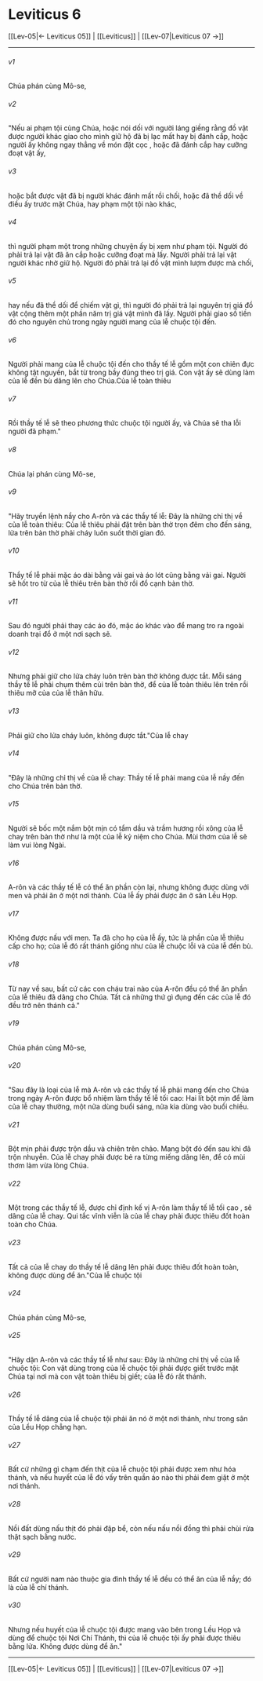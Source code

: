 # Leviticus 6

[[Lev-05|← Leviticus 05]] | [[Leviticus]] | [[Lev-07|Leviticus 07 →]]
***



###### v1 
Chúa phán cùng Mô-se, 

###### v2 
"Nếu ai phạm tội cùng Chúa, hoặc nói dối với người láng giềng rằng đồ vật được người khác giao cho mình giữ hộ đã bị lạc mất hay bị đánh cắp, hoặc người ấy không ngay thẳng về món đặt cọc , hoặc đã đánh cắp hay cưỡng đoạt vật ấy, 

###### v3 
hoặc bắt được vật đã bị người khác đánh mất rồi chối, hoặc đã thề dối về điều ấy trước mặt Chúa, hay phạm một tội nào khác, 

###### v4 
thì người phạm một trong những chuyện ấy bị xem như phạm tội. Người đó phải trả lại vật đã ăn cắp hoặc cưỡng đoạt mà lấy. Người phải trả lại vật người khác nhờ giữ hộ. Người đó phải trả lại đồ vật mình lượm được mà chối, 

###### v5 
hay nếu đã thề dối để chiếm vật gì, thì người đó phải trả lại nguyên trị giá đồ vật cộng thêm một phần năm trị giá vật mình đã lấy. Người phải giao số tiền đó cho nguyên chủ trong ngày người mang của lễ chuộc tội đến. 

###### v6 
Người phải mang của lễ chuộc tội đến cho thầy tế lễ gồm một con chiên đực không tật nguyền, bắt từ trong bầy đúng theo trị giá. Con vật ấy sẽ dùng làm của lễ đền bù dâng lên cho Chúa.Của lễ toàn thiêu 

###### v7 
Rồi thầy tế lễ sẽ theo phương thức chuộc tội người ấy, và Chúa sẽ tha lỗi người đã phạm." 

###### v8 
Chúa lại phán cùng Mô-se, 

###### v9 
"Hãy truyền lệnh nầy cho A-rôn và các thầy tế lễ: Đây là những chỉ thị về của lễ toàn thiêu: Của lễ thiêu phải đặt trên bàn thờ trọn đêm cho đến sáng, lửa trên bàn thờ phải cháy luôn suốt thời gian đó. 

###### v10 
Thầy tế lễ phải mặc áo dài bằng vải gai và áo lót cũng bằng vải gai. Người sẽ hốt tro từ của lễ thiêu trên bàn thờ rồi đổ cạnh bàn thờ. 

###### v11 
Sau đó người phải thay các áo đó, mặc áo khác vào để mang tro ra ngoài doanh trại đổ ở một nơi sạch sẽ. 

###### v12 
Nhưng phải giữ cho lửa cháy luôn trên bàn thờ không được tắt. Mỗi sáng thầy tế lễ phải chụm thêm củi trên bàn thờ, để của lễ toàn thiêu lên trên rồi thiêu mỡ của của lễ thân hữu. 

###### v13 
Phải giữ cho lửa cháy luôn, không được tắt."Của lễ chay 

###### v14 
"Đây là những chỉ thị về của lễ chay: Thầy tế lễ phải mang của lễ nầy đến cho Chúa trên bàn thờ. 

###### v15 
Người sẽ bốc một nắm bột mịn có tẩm dầu và trầm hương rồi xông của lễ chay trên bàn thờ như là một của lễ kỷ niệm cho Chúa. Mùi thơm của lễ sẽ làm vui lòng Ngài. 

###### v16 
A-rôn và các thầy tế lễ có thể ăn phần còn lại, nhưng không được dùng với men và phải ăn ở một nơi thánh. Của lễ ấy phải được ăn ở sân Lều Họp. 

###### v17 
Không được nấu với men. Ta đã cho họ của lễ ấy, tức là phần của lễ thiêu cấp cho họ; của lễ đó rất thánh giống như của lễ chuộc lỗi và của lễ đền bù. 

###### v18 
Từ nay về sau, bất cứ các con cháu trai nào của A-rôn đều có thể ăn phần của lễ thiêu đã dâng cho Chúa. Tất cả những thứ gì đụng đến các của lễ đó đều trở nên thánh cả." 

###### v19 
Chúa phán cùng Mô-se, 

###### v20 
"Sau đây là loại của lễ mà A-rôn và các thầy tế lễ phải mang đến cho Chúa trong ngày A-rôn được bổ nhiệm làm thầy tế lễ tối cao: Hai lít bột mịn để làm của lễ chay thường, một nửa dùng buổi sáng, nửa kia dùng vào buổi chiều. 

###### v21 
Bột mịn phải được trộn dầu và chiên trên chảo. Mang bột đó đến sau khi đã trộn nhuyễn. Của lễ chay phải được bẻ ra từng miếng dâng lên, để có mùi thơm làm vừa lòng Chúa. 

###### v22 
Một trong các thầy tế lễ, được chỉ định kế vị A-rôn làm thầy tế lễ tối cao , sẽ dâng của lễ chay. Qui tắc vĩnh viễn là của lễ chay phải được thiêu đốt hoàn toàn cho Chúa. 

###### v23 
Tất cả của lễ chay do thầy tế lễ dâng lên phải được thiêu đốt hoàn toàn, không được dùng để ăn."Của lễ chuộc tội 

###### v24 
Chúa phán cùng Mô-se, 

###### v25 
"Hãy dặn A-rôn và các thầy tế lễ như sau: Đây là những chỉ thị về của lễ chuộc tội: Con vật dùng trong của lễ chuộc tội phải được giết trước mặt Chúa tại nơi mà con vật toàn thiêu bị giết; của lễ đó rất thánh. 

###### v26 
Thầy tế lễ dâng của lễ chuộc tội phải ăn nó ở một nơi thánh, như trong sân của Lều Họp chẳng hạn. 

###### v27 
Bất cứ những gì chạm đến thịt của lễ chuộc tội phải được xem như hóa thánh, và nếu huyết của lễ đó vấy trên quần áo nào thì phải đem giặt ở một nơi thánh. 

###### v28 
Nồi đất dùng nấu thịt đó phải đập bể, còn nếu nấu nồi đồng thì phải chùi rửa thật sạch bằng nước. 

###### v29 
Bất cứ người nam nào thuộc gia đình thầy tế lễ đều có thể ăn của lễ nầy; đó là của lễ chí thánh. 

###### v30 
Nhưng nếu huyết của lễ chuộc tội được mang vào bên trong Lều Họp và dùng để chuộc tội Nơi Chí Thánh, thì của lễ chuộc tội ấy phải được thiêu bằng lửa. Không được dùng để ăn."

***
[[Lev-05|← Leviticus 05]] | [[Leviticus]] | [[Lev-07|Leviticus 07 →]]
